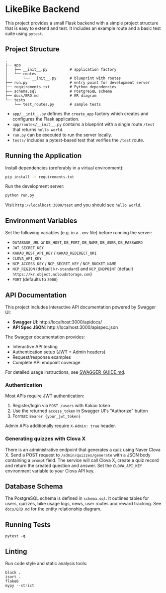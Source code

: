 # LikeBike Backend

This project provides a small Flask backend with a simple project structure that is easy to extend and test. It includes an example route and a basic test suite using `pytest`.

## Project Structure

```
.
├── app
│   ├── __init__.py          # application factory
│   └── routes
│       └── __init__.py      # blueprint with routes
├── run.py                   # entry point for development server
├── requirements.txt         # Python dependencies
├── schema.sql               # PostgreSQL schema
├── docs/ERD.md              # ER diagram
└── tests
    └── test_routes.py       # sample tests
```

- `app/__init__.py` defines the `create_app` factory which creates and configures the Flask application.
- `app/routes/__init__.py` contains a blueprint with a single route `/test` that returns `hello world`.
- `run.py` can be executed to run the server locally.
- `tests/` includes a pytest-based test that verifies the `/test` route.

## Running the Application

Install dependencies (preferably in a virtual environment):

```bash
pip install -r requirements.txt
```

Run the development server:

```bash
python run.py
```

Visit `http://localhost:3000/test` and you should see `hello world`.

## Environment Variables

Set the following variables (e.g. in a `.env` file) before running the server:

- `DATABASE_URL` or `DB_HOST`, `DB_PORT`, `DB_NAME`, `DB_USER`, `DB_PASSWORD`
- `JWT_SECRET_KEY`
- `KAKAO_REST_API_KEY` / `KAKAO_REDIRECT_URI`
- `CLOVA_API_KEY`
- `NCP_ACCESS_KEY` / `NCP_SECRET_KEY` / `NCP_BUCKET_NAME`
- `NCP_REGION` (default `kr-standard`) and `NCP_ENDPOINT` (default `https://kr.object.ncloudstorage.com`)
- `PORT` (defaults to `3000`)


## API Documentation

This project includes interactive API documentation powered by Swagger UI:

- **Swagger UI**: http://localhost:3000/apidocs/
- **API Spec JSON**: http://localhost:3000/apispec.json

The Swagger documentation provides:

- Interactive API testing
- Authentication setup (JWT + Admin headers)
- Request/response examples
- Complete API endpoint coverage

For detailed usage instructions, see [SWAGGER_GUIDE.md](./SWAGGER_GUIDE.md).

### Authentication

Most APIs require JWT authentication:

1. Register/login via `POST /users` with Kakao token
2. Use the returned `access_token` in Swagger UI's "Authorize" button
3. Format: `Bearer {your_jwt_token}`

Admin APIs additionally require `X-Admin: true` header.

### Generating quizzes with Clova X

There is an administrative endpoint that generates a quiz using Naver Clova X.
Send a POST request to `/admin/quizzes/generate` with a JSON body containing a
`prompt` field. The service will call Clova X, create a quiz record and return
the created question and answer. Set the `CLOVA_API_KEY` environment variable to
your Clova API key.

## Database Schema

The PostgreSQL schema is defined in `schema.sql`. It outlines tables for users,
quizzes, bike usage logs, news, user routes and reward tracking. See
`docs/ERD.md` for the entity relationship diagram.

## Running Tests

```
pytest -q
```

## Linting

Run code style and static analysis tools:

```
black .
isort .
flake8
mypy --strict
```
